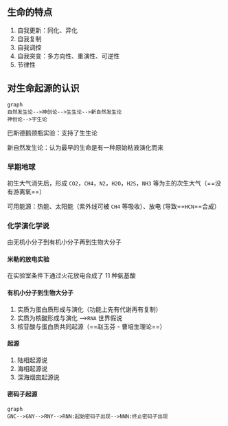 ## 生命的特点
1. 自我更新：同化、异化
2. 自我复制
3. 自我调控
4. 自我突变：多方向性、重演性、可逆性
5. 节律性
## 对生命起源的认识

```mermaid
graph
自然发生论-->神创论-->生生论-->新自然发生论
神创论-->宇生论
```

巴斯德鹅颈瓶实验：支持了生生论

新自然发生论：认为最早的生命是有一种原始粘液演化而来

### 早期地球

初生大气消失后，形成 `CO2`，`CH4`，`N2`，`H2O`，`H2S`，`NH3` 等为主的次生大气（==没有游离氧==）

可用能源：热能、太阳能（紫外线可被 `CH4` 等吸收）、放电 (导致==`HCN`==合成）

### 化学演化学说

由无机小分子到有机小分子再到生物大分子

#### 米勒的放电实验

在实验室条件下通过火花放电合成了 11 种氨基酸

#### 有机小分子到生物大分子
1. 实质为蛋白质形成与演化（功能上先有代谢再有复制）
2. 实质为核酸形成与演化 -->`RNA` 世界假说
3. 核苷酸与蛋白质共同起源（==赵玉芬 - 曹培生理论==）
#### 起源
1. 陆相起源说
2. 海相起源说
3. 深海烟囱起源说
#### 密码子起源

```mermaid
graph
GNC-->GNY-->RNY-->RNN:起始密码子出现-->NNN:终止密码子出现
```